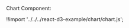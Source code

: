 Chart Component:

<div id="blank-container" class="demo"></div>
<script src="/react-d3-example/dist/min/es5/chart.min.js"></script>

!!import '../../../react-d3-example/chart/chart.js';
